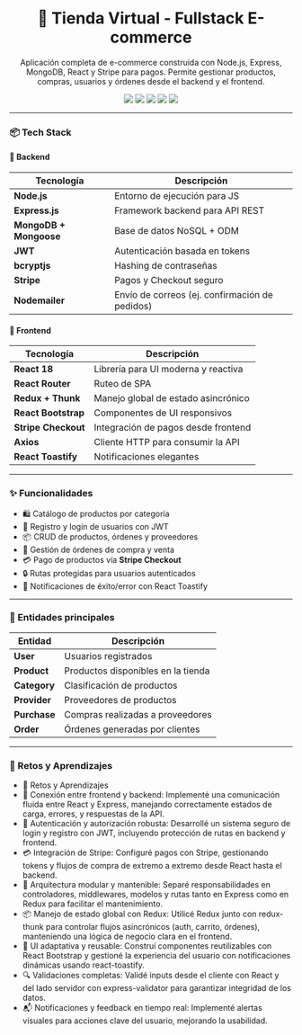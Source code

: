 <h1 align="center">🛒 Tienda Virtual - Fullstack E-commerce</h1>
<p align="center">Aplicación completa de e-commerce construida con Node.js, Express, MongoDB, React y Stripe para pagos. Permite gestionar productos, compras, usuarios y órdenes desde el backend y el frontend.</p>

<p align="center">
  <a href="https://reactjs.org"><img src="https://img.shields.io/badge/React-18-blue?logo=react" /></a>
  <a href="https://redux.js.org"><img src="https://img.shields.io/badge/Redux-State-purple?logo=redux" /></a>
  <a href="https://expressjs.com"><img src="https://img.shields.io/badge/Express-4.x-lightgrey?logo=express" /></a>
  <a href="https://www.mongodb.com"><img src="https://img.shields.io/badge/MongoDB-Database-green?logo=mongodb" /></a>
  <a href="https://stripe.com"><img src="https://img.shields.io/badge/Stripe-Payments-6772e5?logo=stripe" /></a>
</p>

---

### 📦 Tech Stack

#### 🧠 Backend

| Tecnología        | Descripción                        |
| ----------------- | ---------------------------------- |
| **Node.js**       | Entorno de ejecución para JS       |
| **Express.js**    | Framework backend para API REST    |
| **MongoDB + Mongoose** | Base de datos NoSQL + ODM   |
| **JWT**           | Autenticación basada en tokens     |
| **bcryptjs**      | Hashing de contraseñas             |
| **Stripe**        | Pagos y Checkout seguro            |
| **Nodemailer**    | Envío de correos (ej. confirmación de pedidos) |

#### 🎨 Frontend

| Tecnología         | Descripción                         |
| ------------------ | ----------------------------------- |
| **React 18**       | Librería para UI moderna y reactiva |
| **React Router**   | Ruteo de SPA                        |
| **Redux + Thunk**  | Manejo global de estado asincrónico |
| **React Bootstrap**| Componentes de UI responsivos       |
| **Stripe Checkout**| Integración de pagos desde frontend |
| **Axios**          | Cliente HTTP para consumir la API   |
| **React Toastify** | Notificaciones elegantes            |

---

### ✨ Funcionalidades

- 🛍️ Catálogo de productos por categoría
- 👥 Registro y login de usuarios con JWT
- 📦 CRUD de productos, órdenes y proveedores
- 🧾 Gestión de órdenes de compra y venta
- 💳 Pago de productos vía **Stripe Checkout**
- 🔒 Rutas protegidas para usuarios autenticados
- 💬 Notificaciones de éxito/error con React Toastify

---

### 📁 Entidades principales

| Entidad           | Descripción                              |
| ----------------- | ---------------------------------------- |
| **User**          | Usuarios registrados                     |
| **Product**       | Productos disponibles en la tienda       |
| **Category**      | Clasificación de productos               |
| **Provider**      | Proveedores de productos                 |
| **Purchase**      | Compras realizadas a proveedores         |
| **Order**         | Órdenes generadas por clientes           |

---

### 🧠 Retos y Aprendizajes
- 🧠 Retos y Aprendizajes
- 🔄 Conexión entre frontend y backend: Implementé una comunicación fluida entre React y Express, manejando correctamente estados de carga, errores, y respuestas de la API.
- 🔐 Autenticación y autorización robusta: Desarrollé un sistema seguro de login y registro con JWT, incluyendo protección de rutas en backend y frontend.
- 💳 Integración de Stripe: Configuré pagos con Stripe, gestionando tokens y flujos de compra de extremo a extremo desde React hasta el backend.
- 🧰 Arquitectura modular y mantenible: Separé responsabilidades en controladores, middlewares, modelos y rutas tanto en Express como en Redux para facilitar el mantenimiento.
- 📦 Manejo de estado global con Redux: Utilicé Redux junto con redux-thunk para controlar flujos asincrónicos (auth, carrito, órdenes), manteniendo una lógica de negocio clara en el frontend.
- 🎨 UI adaptativa y reusable: Construí componentes reutilizables con React Bootstrap y gestioné la experiencia del usuario con notificaciones dinámicas usando react-toastify.
- 🔍 Validaciones completas: Validé inputs desde el cliente con React y del lado servidor con express-validator para garantizar integridad de los datos.
- 📬 Notificaciones y feedback en tiempo real: Implementé alertas visuales para acciones clave del usuario, mejorando la usabilidad.
